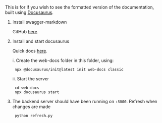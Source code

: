 
This is for if you wish to see the formatted version of the documentation, built using [Docusaurus](https://docusaurus.io/).

1. Install swagger-markdown

    GitHub [here](https://github.com/syroegkin/swagger-markdown).

2. Install and start docusaurus

    Quick docs [here](https://docusaurus.io/docs#fast-track).

    i. Create the web-docs folder in this folder, using:

        npx @docusaurus/init@latest init web-docs classic

    ii. Start the server

        cd web-docs
        npx docusaurus start

3. The backend server should have been running on `:8000`. Refresh when changes are made

        python refresh.py